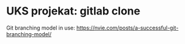 ﻿# UKS projekat: gitlab clone

Git branching model in use: https://nvie.com/posts/a-successful-git-branching-model/
